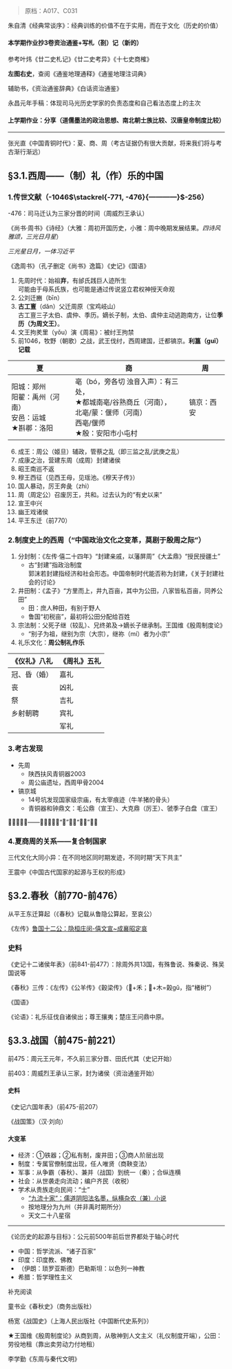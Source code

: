 > 原档：A017、C031

朱自清《经典常谈序》：经典训练的价值不在于实用，而在于文化（历史的价值）

#### 本学期作业抄3卷资治通鉴+写札（剳）记（新的）

参考叶炜《廿二史札记》《廿二史考异》《十七史商榷》

**左图右史**，查阅《通鉴地理通释》《通鉴地理注词典》

辅助书，《资治通鉴辞典》《白话资治通鉴》

永昌元年手稿：体现司马光历史学家的负责态度和自己看法态度上的主次

#### 上学期作业：分享（道儒墨法的政治思想、南北朝士族比较、汉唐皇帝制度比较）

------

张光直《中国青铜时代》：夏、商、周（考古证据仍有很大贡献，将来我们将与考古渐行渐远）

## §3.1.西周——（制）礼（作）乐的中国

### 1.传世文献（-1046$\stackrel{-771, -476}{————}$-256）

-476：司马迁认为三家分晋的时间（周威烈王承认）

《尚书·周书》《诗经》（大雅：周初开国历史，小雅：周中晚期发展结果。*四诗风雅颂，三光日月星*）

*三光星日月，一体习近平*

《逸周书》（孔子删定《尚书》逸篇）《史记》《国语》

1. 先周时代：始祖**弃**，有邰氏践巨人迹所生<br>可能由于母系氏族，也可能是通过传说竖立君权神授天命观
2. 公刘迁豳（bīn）
3. **古工亶**（dǎn）父迁周原（宝鸡岐山）<br>古工亶三子太伯、虞仲、季历。嫡长子制，太伯、虞仲主动逃跑南方，让位**季历（为周文王）**。
4. 文王拘羑里（yǒu）演《周易》：被纣王拘禁
5. 前1046，牧野（朝歌）之战，武王伐纣，西周建国，迁都镐京。**利簋（guǐ）记载**

| 夏                                                           | 商                                                           | 周         |
| ------------------------------------------------------------ | ------------------------------------------------------------ | ---------- |
| 阳城：郑州<br/>阳翟：禹州（河南）<br/>安邑：运城<br/>★斟鄩：洛阳 | 亳（bó，旁各切 浊音入声）：有三处，<br/>     ★都城南亳/谷熟商丘（河南），<br/>     北亳/蒙：偃师（河南）<br/>     西亳/偃师<br/>★殷：安阳市小屯村 | 镐京：西安 |

6. 成王：周公（姬旦）辅政，管蔡之乱（即三监之乱/武庚之乱）
7. 成康之治，营建东周（成周）封建诸侯
8. 昭王南巡不返
9. 穆王西征（见西王母，见瑶池。《穆天子传》）
10. 国人暴动，厉王奔彘（zhì）
11. 周（周定公）召废厉王，共和。过去认为的“有史以来”
12. 宣王中兴
13. 幽王戏诸侯
14. 平王东迁（前770）

### 2.制度史上的西周（“中国政治文化之变革，莫剧于殷周之际”）

1. 分封制：《左传·僖二十四年》“封建亲戚，以藩屏周”《大孟鼎》“授民授疆土”
   - 古“封建”指政治制度<br>郭沫若封建指经济和社会形态。中国帝制时代能否称为封建，《关于封建社会的讨论》
2. 井田制：《孟子》“方里而上，井九百亩，其中为公田，八家皆私百亩，同养公田”
   - 田：庶人种田，有别于野人
   - 鲁国“初税亩”，最初将公田分配给百姓
3. 宗法制：父死子继（较乱）、兄终弟及→嫡长子继承制。王国维《殷周制度论》
   - “别子为祖，继别为宗（大宗），继祢（mí）者为小宗”
4. 礼乐文化：**周公制礼作乐**

| 《仪礼》八礼 | 《周礼》五礼 |
| ------------ | ------------ |
| 冠、昏（婚） | 嘉礼         |
| 丧           | 凶礼         |
| 祭           | 吉礼         |
| 乡射朝聘     | 宾礼         |
|              | 军礼         |

### 3.考古发现

- 先周
  - 陕西扶风青铜器2003
  - 周公庙遗址，西周甲骨2004
- 镐京城
  - 14号坑发现国家级宗庙，有太宰痕迹（牛羊猪的骨头）
  - 青铜器和钟鼎文：毛公鼎（宣王）、大克鼎（厉王）、虢季子白盘（宣王）

𤞤（猃）狁——匈（奴）。“匈”字为“𤞤狁”合字

### 4.夏商周的关系——复合制国家

三代文化大同小异：在不同地区同时期发迹，不同时期“天下共主”

王震中《中国古代国家的起源与王权的形成》

## §3.2.春秋（前770-前476）

从平王东迁算起（《春秋》记载从鲁隐公算起，至哀公）

《左传》<u>鲁国十二公：隐桓庄闵-僖文宣~成襄昭定哀</u>

### 史料

《史记十二诸侯年表》（前841-前477）：除周外共13国，有殊鲁说、殊秦说、殊吴国说等

《春秋》三传：《左传》《公羊传》《穀梁传》（𣪊+禾；𣪊+木=榖gǔ，指“楮树”）

《国语》

《论语》：礼乐征伐自诸侯出；尊王攘夷；楚庄王问鼎中原。

## §3.3.战国（前475-前221）

前475：周元王元年，不久前三家分晋、田氏代其（史记开始）

前403：周威烈王承认三家，封为诸侯（资治通鉴开始）

#### 史料

《史记六国年表》（前475-前207）

《战国策》（汉·刘向）

#### 大变革

- 经济：①铁器；②私有制，废井田；③商人阶层出现
- 制度：专属官僚制度出现，任人唯贤（商鞅变法）
- 军事：从争霸（春秋）、兼并（战国）到统一（秦）；合纵连横
- 社会：从世袭走向流动；编户齐民（收税）
- 学术从贵族走向民间：“士”
  - <u>“九流十家”：儒道阴阳法名墨，纵横杂农（兼）小说</u>
  - 按地理分为九州（并非禹时期所分）
  - 天文二十八星宿

------

《论历史的起源与目标》：公元前500年前后世界都处于轴心时代

- 中国：哲学流派、“诸子百家”
- 印度：印度教、佛教
- （伊朗：琐罗亚斯德）巴勒斯坦：以色列一神教
- 希腊：哲学理性主义

补充阅读

童书业《春秋史》（商务出版社）

杨宽《战国史》（上海人民出版社《中国断代史系列》）

★王国维《殷周制度论》从商到周，从敬神到人文主义（礼仪制度开端），公田：劳役地租（靠出卖劳动力付地租）

李学勤《东周与秦代文明》


